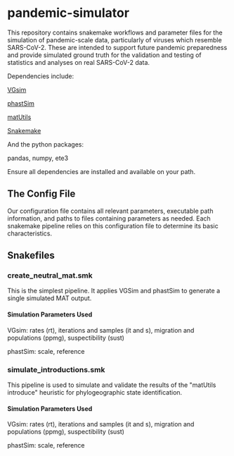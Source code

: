 # pandemic-simulator

This repository contains snakemake workflows and parameter files for the simulation of pandemic-scale data, particularly of viruses which resemble SARS-CoV-2. These are intended to support future pandemic preparedness and provide simulated ground truth for the validation and testing of statistics and analyses on real SARS-CoV-2 data.

Dependencies include:

[VGsim](https://github.com/Genomics-HSE/VGsim)

[phastSim](https://github.com/NicolaDM/phastSim)

[matUtils](https://github.com/yatisht/usher)

[Snakemake](https://snakemake.readthedocs.io/en/stable/)

And the python packages:

pandas, numpy, ete3

Ensure all dependencies are installed and available on your path.

## The Config File
Our configuration file contains all relevant parameters, executable path information, and paths to files containing parameters as needed. Each snakemake pipeline relies on this configuration file to determine its basic characteristics.

## Snakefiles

### create_neutral_mat.smk

This is the simplest pipeline. It applies VGSim and phastSim to generate a single simulated MAT output.

#### Simulation Parameters Used

VGsim: rates (rt), iterations and samples (it and s), migration and populations (ppmg), suspectibility (sust)

phastSim: scale, reference

### simulate_introductions.smk

This pipeline is used to simulate and validate the results of the "matUtils introduce" heuristic for phylogeographic state identification. 

#### Simulation Parameters Used

VGsim: rates (rt), iterations and samples (it and s), migration and populations (ppmg), suspectibility (sust)

phastSim: scale, reference